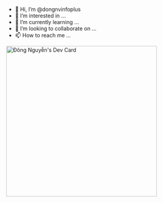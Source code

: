- 👋 Hi, I’m @dongnvinfoplus
- 👀 I’m interested in ...
- 🌱 I’m currently learning ...
- 💞️ I’m looking to collaborate on ...
- 📫 How to reach me ...

<!---
dongnvinfoplus/dongnvinfoplus is a ✨ special ✨ repository because its `README.md` (this file) appears on your GitHub profile.
You can click the Preview link to take a look at your changes.
--->
<a href="https://app.daily.dev/dongshyshiny"><img src="https://api.daily.dev/devcards/5a7a86a21ab14300b8ee137baab11fca.png?r=d8e" width="400" alt="Đông Nguyễn's Dev Card"/></a>
